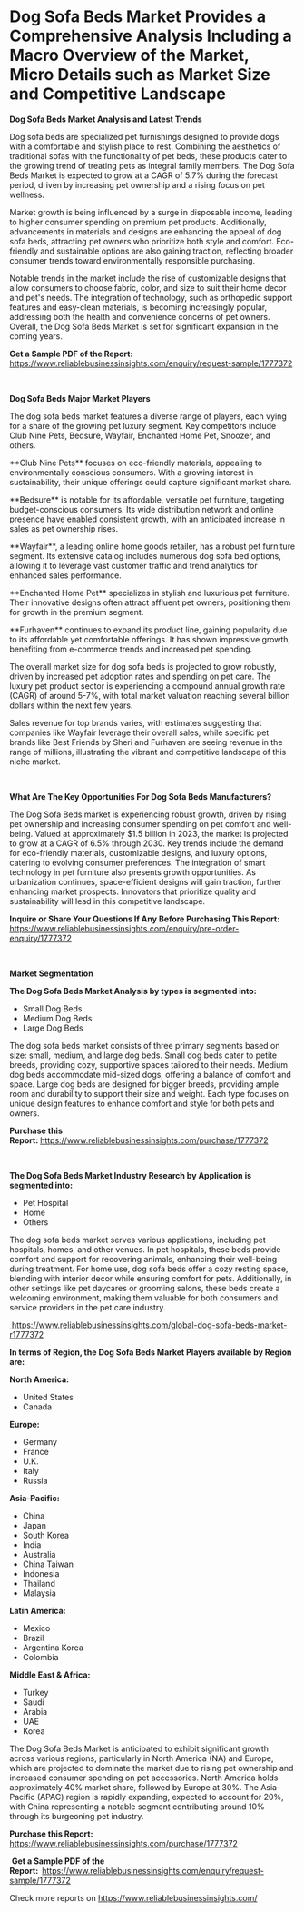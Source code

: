 <p><h1>Dog Sofa Beds Market Provides a Comprehensive Analysis Including a Macro Overview of the Market, Micro Details such as Market Size and Competitive Landscape</h1></p><p><strong>Dog Sofa Beds Market Analysis and Latest Trends</strong></p>
<p><p>Dog sofa beds are specialized pet furnishings designed to provide dogs with a comfortable and stylish place to rest. Combining the aesthetics of traditional sofas with the functionality of pet beds, these products cater to the growing trend of treating pets as integral family members. The Dog Sofa Beds Market is expected to grow at a CAGR of 5.7% during the forecast period, driven by increasing pet ownership and a rising focus on pet wellness.</p><p>Market growth is being influenced by a surge in disposable income, leading to higher consumer spending on premium pet products. Additionally, advancements in materials and designs are enhancing the appeal of dog sofa beds, attracting pet owners who prioritize both style and comfort. Eco-friendly and sustainable options are also gaining traction, reflecting broader consumer trends toward environmentally responsible purchasing.</p><p>Notable trends in the market include the rise of customizable designs that allow consumers to choose fabric, color, and size to suit their home decor and pet's needs. The integration of technology, such as orthopedic support features and easy-clean materials, is becoming increasingly popular, addressing both the health and convenience concerns of pet owners. Overall, the Dog Sofa Beds Market is set for significant expansion in the coming years.</p></p>
<p><strong>Get a Sample PDF of the Report:&nbsp;</strong> <a href="https://www.reliablebusinessinsights.com/enquiry/request-sample/1777372?utm_campaign=2820&utm_medium=2&utm_source=Github&utm_content=ia&utm_term=04042025&utm_id=dog-sofa-beds">https://www.reliablebusinessinsights.com/enquiry/request-sample/1777372</a></p>
<p>&nbsp;</p>
<p><strong>Dog Sofa Beds Major Market Players</strong></p>
<p><p>The dog sofa beds market features a diverse range of players, each vying for a share of the growing pet luxury segment. Key competitors include Club Nine Pets, Bedsure, Wayfair, Enchanted Home Pet, Snoozer, and others.</p><p>**Club Nine Pets** focuses on eco-friendly materials, appealing to environmentally conscious consumers. With a growing interest in sustainability, their unique offerings could capture significant market share. </p><p>**Bedsure** is notable for its affordable, versatile pet furniture, targeting budget-conscious consumers. Its wide distribution network and online presence have enabled consistent growth, with an anticipated increase in sales as pet ownership rises. </p><p>**Wayfair**, a leading online home goods retailer, has a robust pet furniture segment. Its extensive catalog includes numerous dog sofa bed options, allowing it to leverage vast customer traffic and trend analytics for enhanced sales performance.</p><p>**Enchanted Home Pet** specializes in stylish and luxurious pet furniture. Their innovative designs often attract affluent pet owners, positioning them for growth in the premium segment. </p><p>**Furhaven** continues to expand its product line, gaining popularity due to its affordable yet comfortable offerings. It has shown impressive growth, benefiting from e-commerce trends and increased pet spending.</p><p>The overall market size for dog sofa beds is projected to grow robustly, driven by increased pet adoption rates and spending on pet care. The luxury pet product sector is experiencing a compound annual growth rate (CAGR) of around 5-7%, with total market valuation reaching several billion dollars within the next few years.</p><p>Sales revenue for top brands varies, with estimates suggesting that companies like Wayfair leverage their overall sales, while specific pet brands like Best Friends by Sheri and Furhaven are seeing revenue in the range of millions, illustrating the vibrant and competitive landscape of this niche market.</p></p>
<p>&nbsp;</p>
<p><strong>What Are The Key Opportunities For Dog Sofa Beds Manufacturers?</strong></p>
<p><p>The Dog Sofa Beds market is experiencing robust growth, driven by rising pet ownership and increasing consumer spending on pet comfort and well-being. Valued at approximately $1.5 billion in 2023, the market is projected to grow at a CAGR of 6.5% through 2030. Key trends include the demand for eco-friendly materials, customizable designs, and luxury options, catering to evolving consumer preferences. The integration of smart technology in pet furniture also presents growth opportunities. As urbanization continues, space-efficient designs will gain traction, further enhancing market prospects. Innovators that prioritize quality and sustainability will lead in this competitive landscape.</p></p>
<p><strong>Inquire or Share Your Questions If Any Before Purchasing This Report:</strong> <a href="https://www.reliablebusinessinsights.com/enquiry/pre-order-enquiry/1777372?utm_campaign=2820&utm_medium=2&utm_source=Github&utm_content=ia&utm_term=04042025&utm_id=dog-sofa-beds">https://www.reliablebusinessinsights.com/enquiry/pre-order-enquiry/1777372</a></p>
<p>&nbsp;</p>
<p><strong>Market Segmentation</strong></p>
<p><strong>The Dog Sofa Beds Market Analysis by types is segmented into:</strong></p>
<p><ul><li>Small Dog Beds</li><li>Medium Dog Beds</li><li>Large Dog Beds</li></ul></p>
<p><p>The dog sofa beds market consists of three primary segments based on size: small, medium, and large dog beds. Small dog beds cater to petite breeds, providing cozy, supportive spaces tailored to their needs. Medium dog beds accommodate mid-sized dogs, offering a balance of comfort and space. Large dog beds are designed for bigger breeds, providing ample room and durability to support their size and weight. Each type focuses on unique design features to enhance comfort and style for both pets and owners.</p></p>
<p><strong>Purchase this Report:&nbsp;</strong><a href="https://www.reliablebusinessinsights.com/purchase/1777372?utm_campaign=2820&utm_medium=2&utm_source=Github&utm_content=ia&utm_term=04042025&utm_id=dog-sofa-beds">https://www.reliablebusinessinsights.com/purchase/1777372</a></p>
<p>&nbsp;</p>
<p><strong>The Dog Sofa Beds Market Industry Research by Application is segmented into:</strong></p>
<p><ul><li>Pet Hospital</li><li>Home</li><li>Others</li></ul></p>
<p><p>The dog sofa beds market serves various applications, including pet hospitals, homes, and other venues. In pet hospitals, these beds provide comfort and support for recovering animals, enhancing their well-being during treatment. For home use, dog sofa beds offer a cozy resting space, blending with interior decor while ensuring comfort for pets. Additionally, in other settings like pet daycares or grooming salons, these beds create a welcoming environment, making them valuable for both consumers and service providers in the pet care industry.</p></p>
<p><a href="https://www.reliablebusinessinsights.com/global-dog-sofa-beds-market-r1777372?utm_campaign=2820&utm_medium=2&utm_source=Github&utm_content=ia&utm_term=04042025&utm_id=dog-sofa-beds">&nbsp;https://www.reliablebusinessinsights.com/global-dog-sofa-beds-market-r1777372</a></p>
<p><strong>In terms of Region, the Dog Sofa Beds Market Players available by Region are:</strong></p>
<p>
    <p> <strong> North America: </strong>
        <ul>
            <li>United States</li>
            <li>Canada</li>
        </ul>
        </p> 
    <p> <strong> Europe: </strong>
        <ul>
            <li>Germany</li>
            <li>France</li>
            <li>U.K.</li>
            <li>Italy</li>
            <li>Russia</li>
        </ul>
        </p> 
    <p> <strong> Asia-Pacific: </strong>
        <ul>
            <li>China</li>
            <li>Japan</li>
            <li>South Korea</li>
            <li>India</li>
            <li>Australia</li>
            <li>China Taiwan</li>
            <li>Indonesia</li>
            <li>Thailand</li>
            <li>Malaysia</li>
        </ul>
        </p> 
    <p> <strong> Latin America: </strong>
        <ul>
            <li>Mexico</li>
            <li>Brazil</li>
            <li>Argentina Korea</li>
            <li>Colombia</li>
        </ul>
        </p> 
    <p> <strong> Middle East & Africa: </strong>
        <ul>
            <li>Turkey</li>
            <li>Saudi</li>
            <li>Arabia</li>
            <li>UAE</li>
            <li>Korea</li>
        </ul>
    </p>
    </p>
<p><p>The Dog Sofa Beds Market is anticipated to exhibit significant growth across various regions, particularly in North America (NA) and Europe, which are projected to dominate the market due to rising pet ownership and increased consumer spending on pet accessories. North America holds approximately 40% market share, followed by Europe at 30%. The Asia-Pacific (APAC) region is rapidly expanding, expected to account for 20%, with China representing a notable segment contributing around 10% through its burgeoning pet industry.</p></p>
<p><strong>Purchase this Report: </strong><a href="https://www.reliablebusinessinsights.com/purchase/1777372?utm_campaign=2820&utm_medium=2&utm_source=Github&utm_content=ia&utm_term=04042025&utm_id=dog-sofa-beds">https://www.reliablebusinessinsights.com/purchase/1777372</a></p>
<p>&nbsp;<strong>Get a Sample PDF of the Report:&nbsp;&nbsp;</strong><a href="https://www.reliablebusinessinsights.com/enquiry/request-sample/1777372?utm_campaign=2820&utm_medium=2&utm_source=Github&utm_content=ia&utm_term=04042025&utm_id=dog-sofa-beds">https://www.reliablebusinessinsights.com/enquiry/request-sample/1777372</a></p>
<p><strong></strong></p>
<p>Check more reports on <a href="https://www.reliablebusinessinsights.com/?utm_campaign=2820&utm_medium=2&utm_source=Github&utm_content=ia&utm_term=04042025&utm_id=dog-sofa-beds">https://www.reliablebusinessinsights.com/</a></p>